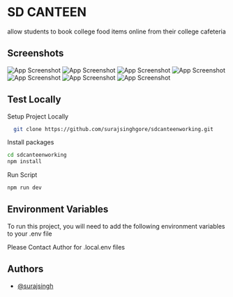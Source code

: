 
# SD CANTEEN

allow students to book college food items online from their college cafeteria


## Screenshots

![App Screenshot](https://res.cloudinary.com/dnxv21hr0/image/upload/v1698147307/sdcanteen/coyemfanikf9hbbja5vz.png)
![App Screenshot](https://res.cloudinary.com/dnxv21hr0/image/upload/v1698147308/sdcanteen/dy4irseg9kvhyr5esuz7.png)
![App Screenshot](https://res.cloudinary.com/dnxv21hr0/image/upload/v1698147304/sdcanteen/ltejnn0joer5z7j7div6.png)
![App Screenshot](https://res.cloudinary.com/dnxv21hr0/image/upload/v1698147301/sdcanteen/ocxvc3d3wz6ytooqkaby.png)
![App Screenshot](https://res.cloudinary.com/dnxv21hr0/image/upload/v1698147301/sdcanteen/wji3j4weuqbfnc49do31.png)
![App Screenshot](https://res.cloudinary.com/dnxv21hr0/image/upload/v1698147308/sdcanteen/kfhx8btbwmkna9360pw8.png)
![App Screenshot](https://res.cloudinary.com/dnxv21hr0/image/upload/v1698147302/sdcanteen/kkn40k3s30jkvnelisez.png)



## Test Locally

Setup Project Locally

```bash
  git clone https://github.com/surajsinghgore/sdcanteenworking.git
```

Install packages

```bash
cd sdcanteenworking
npm install
```

Run Script
```bash
npm run dev
```
## Environment Variables

To run this project, you will need to add the following environment variables to your .env file

Please Contact Author for .local.env files



## Authors

- [@surajsingh](https://www.linkedin.com/in/surajsinghgore)

